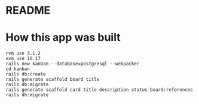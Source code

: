 # README


# How this app was built

    rvm use 3.1.2
    nvm use 16.17
    rails new kanban --database=postgresql --webpacker
    cd kanban
    rails db:create
    rails generate scaffold board title
    rails db:migrate
    rails generate scaffold card title description status board:references
    rails db:migrate

